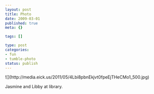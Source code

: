 ```yaml
--- 
layout: post
title: Photo
date: 2009-03-01
published: true
meta: {}

tags: []

type: post
categories: 
- fun
- tumble-photo
status: publish
---
```

<div class="figure">            ![](http://media.eick.us/2011/05/4Lbi8pbnEkjvt0fpeEjTHeCMo1_500.jpg)        </div>

Jasmine and Libby at library.

